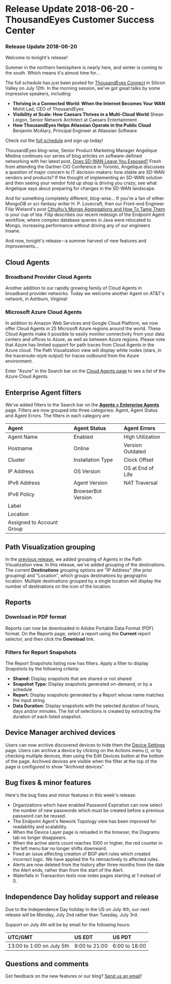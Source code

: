 # Release Update 2018-06-20 - ThousandEyes Customer Success Center

### Release Update 2018-06-20

Welcome to tonight's release!

Summer in the northern hemisphere is nearly here, and winter is coming to the south. Which means it's almost time for...

The full schedule has just been posted for [ThousandEyes Connect](https://www.thousandeyes.com/events/connect/santa-clara-2018) in Silicon Valley on July 12th. In the morning session, we've got great talks by some impressive speakers, including:

* **Thriving in a Connected World: When the Internet Becomes Your WAN**  Mohit Lad, CEO of ThousandEyes
* **Visibility at Scale: How Caesars Thrives in a Multi-Cloud World**  Shean Leigon, Senior Network Architect at Caesars Entertainment
* **How ThousandEyes Helps Atlassian Operate in the Public Cloud**  Benjamin McAlary, Principal Engineer at Atlassian Software

Check out the [full schedule](https://www.thousandeyes.com/events/connect/santa-clara-2018) and sign up today!

ThousandEyes blog-wise, Senior Product Marketing Manager Angelique Medina continues our series of blog articles on software-defined networking with her latest post, [Does SD-WAN Leave You Exposed?](https://blog.thousandeyes.com/does-sd-wan-leave-you-exposed/)  Fresh from attending the Gartner CIO Conference in Toronto, Angelique discusses a question of major concern to IT decision-makers: how stable are SD-WAN vendors and products? If the thought of implementing an SD-WAN solution and then seeing your vendor fold up shop is driving you crazy, see what Angelique says about preparing for changes in the SD-WAN landscape.

And for something completely different, blog-wise... If you're a fan of either MongoDB or sci-fantasy writer H. P. Lovecraft, then our Front-end Engineer Filip Wieland's post [Cthulhu’s Mongo Aggregations and How To Tame Them](https://blog.thousandeyes.com/cthulhu-mongo-aggregations-how-to-take-them/) is your cup of tea. Filip describes our recent redesign of the Endpoint Agent workflow, where complex database queries in Java were relocated to Mongo, increasing performance without driving any of our engineers insane.

And now, tonight's release--a summer harvest of new features and improvements...

## Cloud Agents

### Broadband Provider Cloud Agents

Another addition to our rapidly growing family of Cloud Agents in broadband provider networks. Today we welcome another Agent on AT&T's network, in Ashburn, Virginia!

### Microsoft Azure Cloud Agents

In addition to Amazon Web Services and Google Cloud Platform, we now offer Cloud Agents in 25 Microsoft Azure regions around the world. These Cloud Agents make it possible to easily monitor connectivity from your data centers and offices to Azure, as well as between Azure regions. Please note that Azure has limited support for path traces from Cloud Agents in the Azure cloud. The Path Visualization view will display white nodes \(stars, in the traceroute-style output\) for traces outbound from the Azure environment.

Enter "Azure" in the Search bar on the [Cloud Agents page](https://app.thousandeyes.com/settings/agents/cloud/?section=agents) to see a list of the Azure Cloud Agents.

## Enterprise Agent filters

We've added filters to the Search bar on the [**Agents &gt; Enterprise Agents**](https://app.thousandeyes.com/settings/agents/enterprise/?section=agents) page. Filters are now grouped into three categories: Agent, Agent Status and Agent Errors. The filters in each category are:

| Agent | Agent Status | Agent Errors |
| :--- | :--- | :--- |
| Agent Name | Enabled | High Utilization |
| Hostname | Online | Version Outdated |
| Cluster | Installation Type | Clock Offset |
| IP Address | OS Version | OS at End of Life |
| IPv6 Address | Agent Version | NAT Traversal |
| IPv6 Policy | BrowserBot Version |  |
| Label |  |  |
| Location |  |  |
| Assigned to Account Group |  |  |

## Path Visualization grouping

In the [previous release](https://success.thousandeyes.com/PublicArticlePage?articleIdParam=kA044000000Q0noCAC_Release-Update-2018-06-06), we added grouping of Agents in the Path Visualization view. In this release, we've added grouping of the destinations. The current **Destinations** grouping options are "IP Address" \(the prior grouping\) and "Location", which groups destinations by geographic location. Multiple destinations grouped by a single location will display the number of destinations on the icon of the location.

## Reports

### Download in PDF format

Reports can now be downloaded in Adobe Portable Data Format \(PDF\) format. On the Reports page, select a report using the **Current** report selector, and then click the **Download** link.

### Filters for Report Snapshots

The Report Snapshots listing now has filters. Apply a filter to display Snapshots by the following criteria:

* **Shared:** Display snapshots that are shared or not shared
* **Snapshot Type:** Display snapshots generated on-demand, or by a schedule
* **Report:** Display snapshots generated by a Report whose name matches the input string
* **Data Duration:** Display snapshots with the selected duration of hours, days and/or minutes. The list of selections is created by extracting the duration of each listed snapshot.

## Device Manager archived devices

Users can now archive discovered devices to hide them the [Device Settings](https://app.thousandeyes.com/settings/devices/?tab=devices) page. Users can archive a device by clicking on the Actions menu \(\), or by checking multiple devices, then using the Edit Devices button at the bottom of the page. Archived devices are visible when the filter at the top of the page is configured to show "Archived devices".

## Bug fixes & minor features

Here's the bug fixes and minor features in this week's release:

* Organizations which have enabled Password Expiration can now select the number of new passwords which must be created before a previous password can be reused.
* The Endpoint Agent's Nework Topology view has been improved for readability and scalability.
* When the Device Layer page is reloaded in the browser, the Diagrams tab no longer disappears.
* When the active alerts count reaches 1000 or higher, the red counter in the left menu bar no longer shifts downward.
* Fixed an issue affecting creation of BGP alert rules which created incorrect logic. We have applied the fix retroactively to affected rules.
* Alerts are now deleted from the history after three months from the date the Alert ends, rather than from the start of the Alert.
* Waterfalls in Transaction tests now index pages starting at 1 instead of 0.

## Independence Day holiday support and release

Due to the Independence Day holiday in the US on July 4th, our next release will be Monday, July 2nd rather than Tuesday, July 3rd.

Support on July 4th will be by email for the following hours:

| UTC/GMT | US EDT | US PDT |
| :--- | :--- | :--- |
| 13:00 to 1:00 on July 5th | 9:00 to 21:00 | 6:00 to 18:00 |

## Questions and comments

Got feedback on the new features or our blog? [Send us an email](mailto:support@thousandeyes.com?subject=2018-06-20+Release+Update)!

